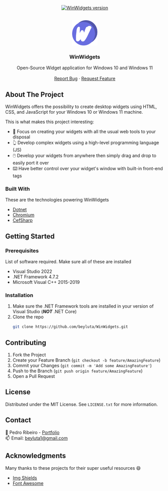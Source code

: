 <div id="top"></div>

<p align="center">
  <a href="https://github.com/beyluta/WinWidgets">
    <img src="https://img.shields.io/badge/Version-1.0.0-green" alt="WinWidgets version" />
  </a>
</p>


<!-- PROJECT LOGO -->
<br />
<div align="center">
  <a href="https://github.com/beyluta/WinWidgets">
    <img src="Assets/icon.png" alt="Logo" width="80" height="80">
  </a>

  <h3 align="center">WinWidgets</h3>

  <p align="center">
    Open-Source Widget application for Windows 10 and Windows 11
    <br />
    <br />
    <a href="https://github.com/beyluta/WinWidgets/issues">Report Bug</a>
    ·
    <a href="https://github.com/beyluta/WinWidgets/issues">Request Feature</a>
  </p>
</div>

<!-- ABOUT THE PROJECT -->
## About The Project
WinWidgets offers the possibility to create desktop widgets using HTML, CSS, and JavaScript for your Windows 10 or Windows 11 machine.

This is what makes this project interesting:
* 🧰 Focus on creating your widgets with all the usual web tools to your disposal
* 👆 Develop complex widgets using a high-level programming language (JS)
* 🖱️ Develop your widgets from anywhere then simply drag and drop to easily port it over
* ⌨️ Have better control over your widget's window with built-in front-end tags




### Built With

These are the technologies powering WinWidgets
* [Dotnet](https://dotnet.microsoft.com/en-us/)
* [Chromium](https://www.chromium.org/)
* [CefSharp](https://cefsharp.github.io/)


<!-- GETTING STARTED -->
## Getting Started

### Prerequisites

List of software required. Make sure all of these are installed
* Visual Studio 2022
* .NET Framework 4.7.2
* Microsoft Visual C++ 2015-2019

### Installation

1. Make sure the .NET Framework tools are installed in your version of Visual Studio (<b><i>NOT</i></b> .NET Core)
2. Clone the repo
   ```sh
   git clone https://github.com/beyluta/WinWidgets.git
   ```
   
<!-- CONTRIBUTING -->
## Contributing

1. Fork the Project
2. Create your Feature Branch (`git checkout -b feature/AmazingFeature`)
3. Commit your Changes (`git commit -m 'Add some AmazingFeature'`)
4. Push to the Branch (`git push origin feature/AmazingFeature`)
5. Open a Pull Request

<!-- LICENSE -->
## License

Distributed under the MIT License. See `LICENSE.txt` for more information.


<!-- CONTACT -->
## Contact

📎 Pedro Ribeiro - <a href="https://pedroribeiro.site">Portfolio</a>
<br>
📫 Email: beyluta1@gmail.com


<!-- ACKNOWLEDGMENTS -->
## Acknowledgments

Many thanks to these projects for their super useful resources 😄

* [Img Shields](https://shields.io)
* [Font Awesome](https://fontawesome.com)
